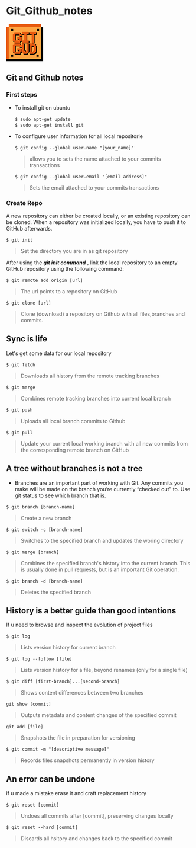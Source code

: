 # Git_Github_notes

 ![logo](f6d.png)

## Git and Github notes

### First steps

- To install git on ubuntu
  ```
  $ sudo apt-get update
  $ sudo apt-get install git 
  ```
- To configure user information for all local repositorie
    ```
    $ git config --global user.name "[your_name]"
    ```

    > allows you to sets the name attached to your commits transactions

    ```
    $ git config --global user.email "[email address]"
    ```

    > Sets the email    attached to your commits transactions

### Create Repo

A new repository can either be created
locally, or an existing repository can be cloned. When a repository was initialized locally, you have to push it to GitHub afterwards.
```
$ git init
```

>Set the directory you are in as git repository


  After using the ***git init command*** , link the local repository to an empty GitHub repository using the following command:
  ```
  $ git remote add origin [url]
  ```
  >The url points to a repository on GitHub
```
$ git clone [url]
```
> Clone (download) a repository on Github with all files,branches and commits.

## Sync is life 

Let's get some data for our local repository

```
$ git fetch 
```
>Downloads all history from the remote tracking branches

```
$ git merge
```
>Combines remote tracking branches into current local branch

```
$ git push
```

> Uploads all local branch commits to Github

```
$ git pull
```

> Update your current local working branch with all new commits from the corresponding remote branch on GitHub

## A tree without branches is not a tree

- Branches are an important part of working with Git. Any commits you make will be made on the branch you’re currently “checked out” to. Use git status to see which branch that is.

```
$ git branch [branch-name]
```

>Create a new branch

```
$ git switch -c [branch-name]
```

> Switches to the specified branch and updates the woring directory 

```
$ git merge [branch]
```

> Combines the specified branch's history into the current branch. This is usually done in pull requests, but is an important Git operation.

```
$ git branch -d [branch-name]
```

> Deletes the specified branch

## History is a better guide than good intentions

If u need to browse and inspect the evolution of project files

```
$ git log
```

> Lists version history for current branch

```
$ git log --follow [file]
```

> Lists version history for a file, beyond renames (only for a single file)

```
$ git diff [first-branch]...[second-branch]
```

> Shows content differences between two branches

```
git show [commit]
```

> Outputs metadata and content changes of the specified commit

```
git add [file]
```
> Snapshots the file in preparation for versioning 

```
$ git commit -m "[descriptive message]"
```

> Records files snapshots permanently in version history

## An error can be undone

if u made a mistake erase it and craft replacement history 

```
$ git reset [commit]
```

> Undoes all commits after [commit], preserving changes locally

```
$ git reset --hard [commit]
```

> Discards all hsitory and changes back to the specified commit

